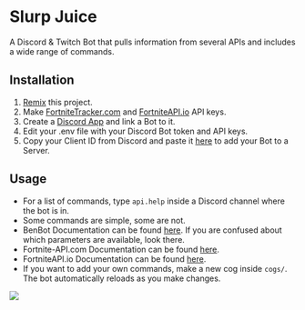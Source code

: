 # Slurp Juice

A Discord & Twitch Bot that pulls information from several APIs and includes a wide range of commands.

## Installation

1. [Remix](https://glitch.com/edit/?utm_content=project_fnapibot&utm_source=remix_this&utm_medium=button&utm_campaign=glitchButton#!/remix/fnapibot) this project.
2. Make [FortniteTracker.com](https://fortnitetracker.com/site-api) and [FortniteAPI.io](https://fortniteapi.io/) API keys.
3. Create a [Discord App](https://discord.com/developers/applications) and link a Bot to it.
4. Edit your .env file with your Discord Bot token and API keys.
5. Copy your Client ID from Discord and paste it [here](https://scarsz.me/authorize) to add your Bot to a Server.

## Usage

- For a list of commands, type `api.help` inside a Discord channel where the bot is in.
- Some commands are simple, some are not.
- BenBot Documentation can be found [here](https://benbotfn.tk/). If you are confused about which parameters are available, look there.
- Fortnite-API.com Documentation can be found [here](https://dash.fortnite-api.com/).
- FortniteAPI.io Documentation can be found [here](https://fortniteapi.io/).
- If you want to add your own commands, make a new cog inside `cogs/`. The bot automatically reloads as you make changes.

<a href="https://discord.gg/N=RFTTQcT"><img src="https://cdn.discordapp.com/attachments/727759243360337921/755850184335818882/artworks-000496005195-8yqry4-t500x500.png" /></a>
